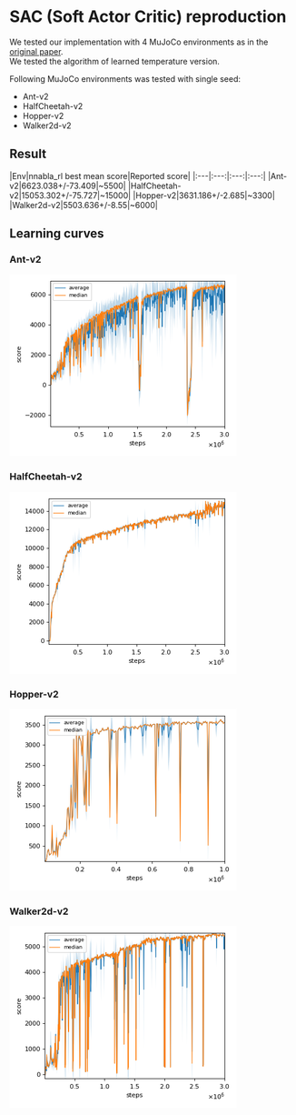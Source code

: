 # SAC (Soft Actor Critic) reproduction

We tested our implementation with 4 MuJoCo environments as in the [original paper](https://arxiv.org/pdf/1812.05905.pdf). </br>
We tested the algorithm of learned temperature version.

Following MuJoCo environments was tested with single seed:

- Ant-v2
- HalfCheetah-v2
- Hopper-v2
- Walker2d-v2

## Result

|Env|nnabla_rl best mean score|Reported score|
|:---|:---:|:---:|:---:|
|Ant-v2|6623.038+/-73.409|~5500|
|HalfCheetah-v2|15053.302+/-75.727|~15000|
|Hopper-v2|3631.186+/-2.685|~3300|
|Walker2d-v2|5503.636+/-8.55|~6000|

## Learning curves

### Ant-v2

![Ant-v2 Result](reproduction_results/Ant-v2_results/result.png)

### HalfCheetah-v2

![HalfCheetah-v2 Result](reproduction_results/HalfCheetah-v2_results/result.png)

### Hopper-v2

![Hopper-v2 Result](reproduction_results/Hopper-v2_results/result.png)

### Walker2d-v2

![Walker2d-v2 Result](reproduction_results/Walker2d-v2_results/result.png)
